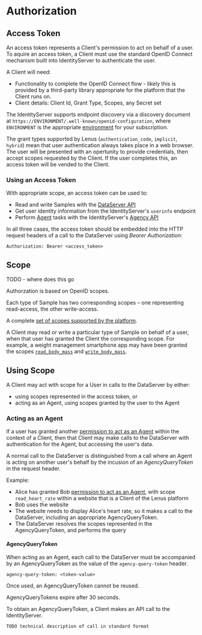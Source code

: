 # Authorization

## Access Token

An access token represents a Client's permission to act on behalf of a user. To aquire an access token, a Client must use the standard OpenID Connect mechanism built into IdentityServer to authenticate the user.

A Client will need:

* Functionality to complete the OpenID Connect flow - likely this is provided by a third-party library appropriate for the platform that the Client runs on.
* Client details: Client Id, Grant Type, Scopes, any Secret set

The IdentityServer supports endpoint discovery via a discovery document at `https://ENVIRONMENT/.well-known/openid-configuration`, where `ENVIRONMENT` is the appropriate [environment](TODO) for your subscription.

The grant types supported by Lenus (`authentication_code`, `implicit`, `hybrid`) mean that user authentication always takes place in a web browser. The user will be presented with an opertunity to provide credentials, then accept scopes requested by the Client. If the user completes this, an access token will be vended to the Client.

### Using an Access Token

With appropriate scope, an access token can be used to:

* Read and write Samples with the [DataServer API](TODO)
* Get user identity information from the IdentityServer's `userinfo` endpoint
* Perform [Agent](TODO) tasks with the IdentityServer's [Agency API](TODO)

In all three cases, the access token should be embedded into the HTTP request headers of a call to the DataServer using _Bearer Authorization_:

```
Authorization: Bearer <access_token>
```

## Scope

TODO - where does this go

Authorzation is based on OpenID scopes.

Each type of Sample has two corresponding scopes – one representing read-access, the other write-access.

A complete [set of scopes supported by the platform](TODO).

A Client may read or write a particular type of Sample on behalf of a user, when that user has granted the Client the corresponding scope. For example, a weight management smartphone app may have been granted the scopes [`read_body_mass`](TODO) and [`write_body_mass`](TODO).

## Using Scope

A Client may act with scope for a User in calls to the DataServer by either:

- using scopes represented in the access token, or
- acting as an Agent, using scopes granted by the user to the Agent

### Acting as an Agent

If a user has granted another [permission to act as an Agent](TODO) within the context of a Client, then that Client may make calls to the DataServer with authentication for the Agent, but accessing the user's data.

A normal call to the DataServer is distinguished from a call where an Agent is acting on another user's behalf by the incusion of an _AgencyQueryToken_ in the request header.

Example:

- Alice has granted Bob [permission to act as an Agent](TODO), with scope `read_heart_rate` within a website that is a Client of the Lenus platform
- Bob uses the website
- The website needs to display Alice's heart rate, so it makes a call to the DataServer, including an appropriate AgencyQueryToken.
- The DataServer resolves the scopes represented in the AgencyQueryToken, and performs the query

#### AgencyQueryToken

When acting as an Agent, each call to the DataServer must be accompanied by an AgencyQueryToken as the value of the `agency-query-token` header.

```
agency-query-token: <token-value>
```

Once used, an AgencyQueryToken cannot be reused.

AgencyQueryTokens expire after 30 seconds.

To obtain an AgencyQueryToken, a Client makes an API call to the IdentityServer.

```
TODO technical description of call in standard format
```
